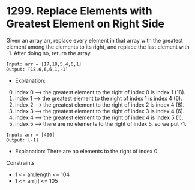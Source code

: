 # 1299. Replace Elements with Greatest Element on Right Side

Given an array arr, replace every element in that array with the greatest element among the elements to its right, and replace the last element with -1.
After doing so, return the array.

```text
Input: arr = [17,18,5,4,6,1]
Output: [18,6,6,6,1,-1]
```

* Explanation:

0. index 0 --> the greatest element to the right of index 0 is index 1 (18).
1. index 1 --> the greatest element to the right of index 1 is index 4 (6).
2. index 2 --> the greatest element to the right of index 2 is index 4 (6).
3. index 3 --> the greatest element to the right of index 3 is index 4 (6).
4. index 4 --> the greatest element to the right of index 4 is index 5 (1).
5. index 5 --> there are no elements to the right of index 5, so we put -1.

```text
Input: arr = [400]
Output: [-1]
```

* Explanation: There are no elements to the right of index 0.

Constraints

* 1 <= arr.length <= 104
* 1 <= arr[i] <= 105
